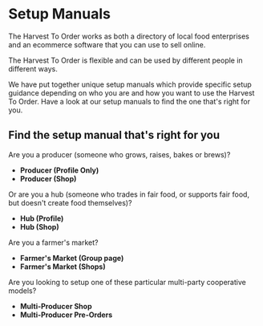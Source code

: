 # Setup Manuals

The Harvest To Order works as both a directory of local food enterprises and an ecommerce software that you can use to sell online.

The Harvest To Order is flexible and can be used by different people in different ways.

We have put together unique setup manuals which provide specific setup guidance depending on who you are and how you want to use the Harvest To Order. Have a look at our setup manuals to find the one that's right for you.

## Find the setup manual that's right for you

Are you a producer \(someone who grows, raises, bakes or brews\)?

* **Producer \(Profile Only\)**
* **Producer \(Shop\)**

Or are you a hub \(someone who trades in fair food, or supports fair food, but doesn't create food themselves\)?

* **Hub \(Profile\)**
* **Hub \(Shop\)**

Are you a farmer's market?

* **Farmer's Market \(Group page\)**
* **Farmer's Market \(Shops\)**

Are you looking to setup one of these particular multi-party cooperative models?

* **Multi-Producer Shop**
* **Multi-Producer Pre-Orders**

